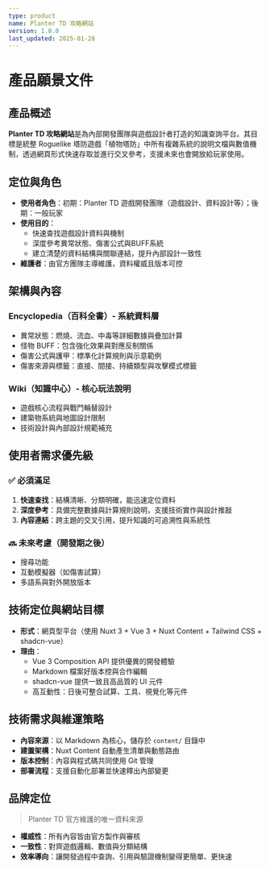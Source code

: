 ```yaml
---
type: product
name: Planter TD 攻略網站
version: 1.0.0
last_updated: 2025-01-28
---
```


# 產品願景文件

## 產品概述

**Planter TD 攻略網站**是為內部開發團隊與遊戲設計者打造的知識查詢平台。其目標是統整 Roguelike 塔防遊戲「植物塔防」中所有複雜系統的說明文檔與數值機制，透過網頁形式快速存取並進行交叉參考，支援未來也會開放給玩家使用。

## 定位與角色

- **使用者角色**：初期：Planter TD 遊戲開發團隊（遊戲設計、資料設計等）；後期：一般玩家
- **使用目的**：
  - 快速查找遊戲設計資料與機制
  - 深度參考異常狀態、傷害公式與BUFF系統
  - 建立清楚的資料結構與關聯連結，提升內部設計一致性
- **維護者**：由官方團隊主導維護，資料權威且版本可控

## 架構與內容

### Encyclopedia（百科全書）- 系統資料層

- 異常狀態：燃燒、流血、中毒等詳細數據與疊加計算
- 怪物 BUFF：包含強化效果與對應反制關係
- 傷害公式與護甲：標準化計算規則與示意範例
- 傷害來源與標籤：直接、間接、持續類型與攻擊模式標籤

### Wiki（知識中心）- 核心玩法說明

- 遊戲核心流程與戰鬥輪替設計
- 建築物系統與地圖設計限制
- 技術設計與內部設計規範補充

## 使用者需求優先級

### ✅ 必須滿足

1. **快速查找**：結構清晰、分類明確，能迅速定位資料
2. **深度參考**：具備完整數據與計算規則說明，支援技術實作與設計推敲
3. **內容連結**：跨主題的交叉引用，提升知識的可追溯性與系統性

### 🔜 未來考慮（開發期之後）

- 搜尋功能
- 互動模擬器（如傷害試算）
- 多語系與對外開放版本

## 技術定位與網站目標

- **形式**：網頁型平台（使用 Nuxt 3 + Vue 3 + Nuxt Content + Tailwind CSS + shadcn-vue）
- **理由**：
  - Vue 3 Composition API 提供優異的開發體驗
  - Markdown 檔案好版本控與合作編輯
  - shadcn-vue 提供一致且高品質的 UI 元件
  - 高互動性：日後可整合試算、工具、視覺化等元件

## 技術需求與維運策略

- **內容來源**：以 Markdown 為核心，儲存於 `content/` 目錄中
- **建置架構**：Nuxt Content 自動產生清單與動態路由
- **版本控制**：內容與程式碼共同使用 Git 管理
- **部署流程**：支援自動化部署並快速釋出內部變更

## 品牌定位

> Planter TD 官方維護的唯一資料來源

- **權威性**：所有內容皆由官方製作與審核
- **一致性**：對齊遊戲邏輯、數值與分類結構
- **效率導向**：讓開發過程中查詢、引用與驗證機制變得更簡單、更快速
